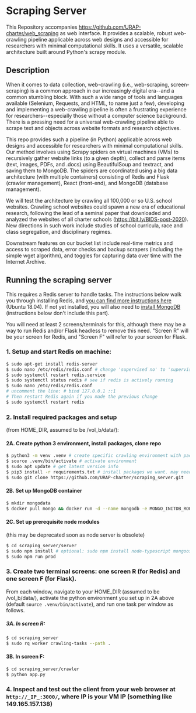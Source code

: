 # Scraping Server
This Repository accompanies https://github.com/URAP-charter/web_scraping as web interface. It provides a scalable, robust web-crawling pipeline applicable across web designs and accessible for researchers with minimal computational skills. It uses a versatile, scalable architecture built around Python's scrapy module.


## Description
When it comes to data collection, web-crawling (i.e., web-scraping, screen-scraping) is a common approach in our increasingly digital era--and a common stumbling block. With such a wide range of tools and languages available (Selenium, Requests, and HTML, to name just a few), developing and implementing a web-crawling pipeline is often a frustrating experience for researchers--especially those without a computer science background. There is a pressing need for a universal web-crawling pipeline able to scrape text and objects across website formats and research objectives. 

This repo provides such a pipeline (in Python) applicable across web designs and accessible for researchers with minimal computational skills. Our method involves using Scrapy spiders on virtual machines (VMs) to recursively gather website links (to a given depth), collect and parse items (text, images, PDFs, and .docs) using BeautifulSoup and textract, and saving them to MongoDB. The spiders are coordinated using a big data architecture (with multiple containers) consisting of Redis and Flask (crawler management), React (front-end), and MongoDB (database management). 

We will test the architecture by crawling all 100,000 or so U.S. school websites. Crawling school websites could spawn a new era of educational research, following the lead of a seminal paper that downloaded and analyzed the websites of all charter schools (https://bit.ly/BIDS-post-2020). New directions in such work include studies of school curricula, race and class segregation, and disciplinary regimes.

Downstream features on our bucket list include real-time metrics and access to scraped data, error checks and backup scrapers (including the simple wget algorithm), and toggles for capturing data over time with the Internet Archive. 


## Running the scraping server
This requires a Redis server to handle tasks. The instructions below walk you through installing Redis, and [you can find more instructions here](https://www.digitalocean.com/community/tutorials/how-to-install-and-secure-redis-on-ubuntu-18-04) (Ubuntu 18.04). If not yet installed, you will also need to [install MongoDB](https://docs.mongodb.com/manual/installation/) (instructions below don't include this part).

You will need at least 2 screens/terminals for this, although there may be a way to run Redis and/or Flask headless to remove this need. "Screen R" will be your screen for Redis, and "Screen F" will refer to your screen for Flask. 

### 1. Setup and start Redis on machine:
```bash
$ sudo apt-get install redis-server
$ sudo nano /etc/redis/redis.conf # change 'supervised no' to 'supervised systemd'
$ sudo systemctl restart redis.service
$ sudo systemctl status redis # see if redis is actively running
$ sudo nano /etc/redis/redis.conf 
# uncomment the line: # bind 127.0.0.1 ::1 
# Then restart Redis again if you made the previous change
$ sudo systemctl restart redis
```


### 2. Install required packages and setup 
(from HOME_DIR, assumed to be /vol_b/data/):

#### 2A. Create python 3 environment, install packages, clone repo
```bash
$ python3 -m venv .venv # create specific crawling environment with packages we want; feel free to use an env name other than `.venv`
$ source .venv/bin/activate # activate environment
$ sudo apt update # get latest version info
$ pip3 install -r requirements.txt # install packages we want. may need pandas as version 1.0.4
$ sudo git clone https://github.com/URAP-charter/scraping_server.git
```

#### 2B. Set up MongoDB container
```bash
$ mkdir mongodata
$ docker pull mongo && docker run -d --name mongodb -e MONGO_INITDB_ROOT_USERNAME=admin -e MONGO_INITDB_ROOT_PASSWORD=mdipass -p 27000:27017 --log-opt max-size=500m --restart always -v /vol_b/data/mongodata:/data/db mongo
```

#### 2C. Set up prerequisite node modules 
(this may be deprecated soon as node server is obsolete)
```bash
$ cd scraping_server/server
$ sudo npm install # optional: sudo npm install node-typescript mongoose
$ sudo npm run prod
```


### 3. Create two terminal screens: one screen R (for Redis) and one screen F (for Flask).  
From each window, navigate to your HOME_DIR (assumed to be /vol_b/data/), activate the python environment you set up in 2A above (default `source .venv/bin/activate`), and run one task per window as follows.

##### 3A. In screen R:
```bash
$ cd scraping_server
$ sudo rq worker crawling-tasks --path .
```

#### 3B. In screen F: 
```bash
$ cd scraping_server/crawler
$ python app.py
```


### 4. Inspect and test out the client from your web browser at `http://_IP_:3000/`, where IP is your VM IP (something like 149.165.157.138)
